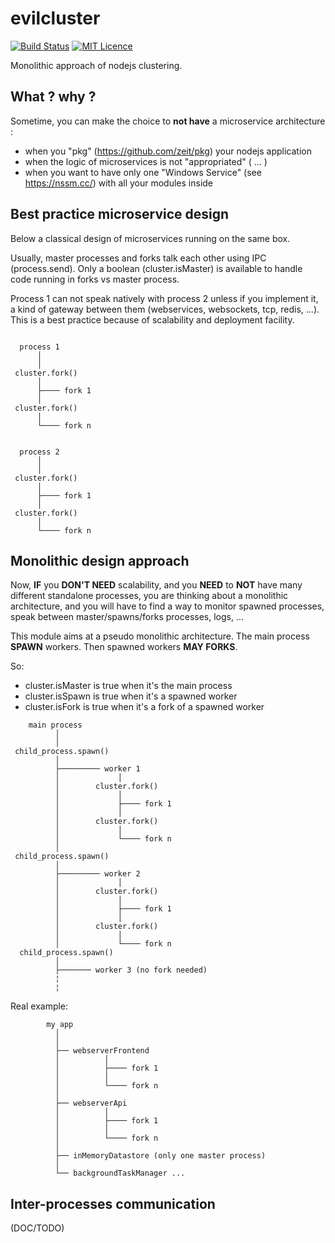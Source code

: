 # evilcluster
[![Build Status](https://travis-ci.org/eviltik/evilcluster.svg?branch=master)](https://travis-ci.org/eviltik/evilcluster)
[![MIT Licence](https://badges.frapsoft.com/os/mit/mit.svg?v=103)](https://opensource.org/licenses/mit-license.php)

Monolithic approach of nodejs clustering.

## What ? why ?

Sometime, you can make the choice to **not have** a microservice architecture :

* when you "pkg" (https://github.com/zeit/pkg) your nodejs application
* when the logic of microservices is not "appropriated" ( ... )
* when you want to have only one "Windows Service" (see https://nssm.cc/)
with all your modules inside


## Best practice microservice design

Below a classical design of microservices running on the same box.

Usually, master processes and forks talk each other using IPC (process.send).
Only a boolean (cluster.isMaster) is available to handle code running in
forks vs master process.

Process 1 can not speak natively with process 2 unless if you implement it,
a kind of gateway between them (webservices, websockets, tcp, redis, ...).
This is a best practice because of scalability and deployment facility.


```

  process 1
      │
      │
 cluster.fork()
      │
      ├──── fork 1
      │
 cluster.fork()
      │
      └──── fork n


  process 2
      │
      │
 cluster.fork()
      │
      ├──── fork 1
      │
 cluster.fork()
      │
      └──── fork n

```


## Monolithic design approach

Now, **IF** you **DON'T NEED** scalability, and you **NEED** to **NOT** have
many different standalone processes, you are thinking about a monolithic architecture,
and you will have to find a way to monitor spawned processes, speak
between master/spawns/forks processes, logs, ...

This module aims at a pseudo monolithic architecture. The main process **SPAWN** workers.
Then spawned workers **MAY FORKS**.

So:
* cluster.isMaster is true when it's the main process
* cluster.isSpawn is true when it's a spawned worker
* cluster.isFork is true when it's a fork of a spawned worker

```
    main process
          │
          │
 child_process.spawn()
          │
          ├───────── worker 1
          │             │
          │        cluster.fork()
          │             │
          │             ├──── fork 1
          │             │
          │        cluster.fork()
          │             │
          │             └──── fork n
          │
 child_process.spawn()
          │
          ├───────── worker 2
          │             │
          │        cluster.fork()
          │             │
          │             ├──── fork 1
          │             │
          │        cluster.fork()
          │             │
          │             └──── fork n
  child_process.spawn()
          │
          ├─────── worker 3 (no fork needed)
          ¦
          ¦

```


Real example:

```
        my app
          │
          │
          ├── webserverFrontend
          │          │
          │          ├──── fork 1
          │          │
          │          └──── fork n
          │
          ├── webserverApi
          │          │
          │          ├──── fork 1
          │          │
          │          └──── fork n
          │
          ├── inMemoryDatastore (only one master process)
          │
          └── backgroundTaskManager ...

```


## Inter-processes communication

(DOC/TODO)

